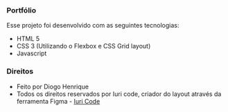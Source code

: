 ### Portfólio


Esse projeto foi desenvolvido com as seguintes tecnologias:

- HTML 5
- CSS 3 (Utilizando o Flexbox e CSS Grid layout)
- Javascript

### Direitos
- Feito por Diogo Henrique
- Todos os direitos reservados por Iuri code, criador do layout através da ferramenta Figma - [Iuri Code](https://iuricode.com/ "Link")
